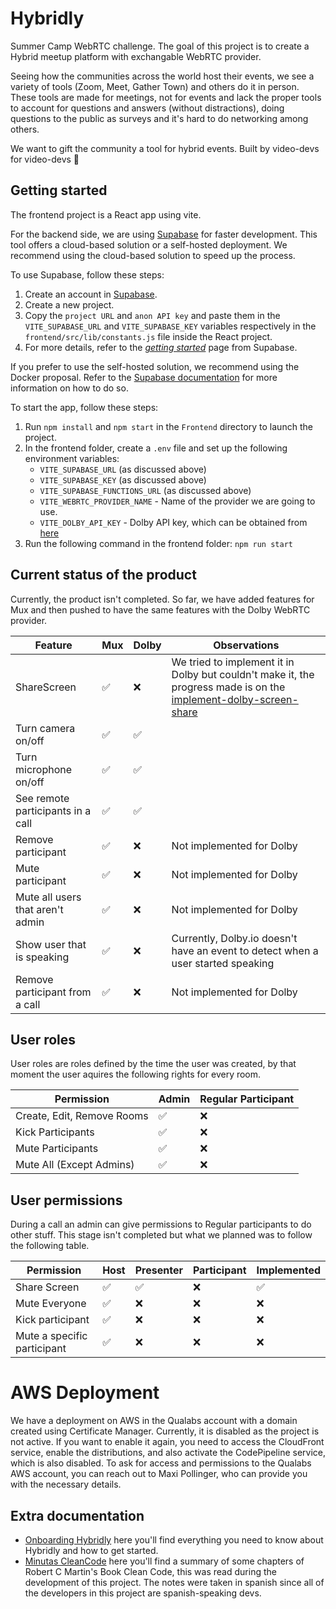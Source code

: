 # Hybridly

Summer Camp WebRTC challenge. The goal of this project is to create a Hybrid meetup platform with exchangable WebRTC provider.

Seeing how the communities across the world host their events, we see a variety of tools (Zoom, Meet, Gather Town) and others do it in person.
These tools are made for meetings, not for events and lack the proper tools to account for questions and answers (without distractions), doing questions to the public as surveys and it's hard to do networking among others.

We want to gift the community a tool for hybrid events.
Built by video-devs for video-devs 💚

## Getting started

The frontend project is a React app using vite.

For the backend side, we are using [Supabase](https://supabase.com/) for faster development. This tool offers a cloud-based solution or a self-hosted deployment. We recommend using the cloud-based solution to speed up the process.

To use Supabase, follow these steps:

1. Create an account in [Supabase](https://supabase.com/).
2. Create a new project.
3. Copy the `project URL` and `anon API key` and paste them in the `VITE_SUPABASE_URL` and `VITE_SUPABASE_KEY` variables respectively in the `frontend/src/lib/constants.js` file inside the React project.
4. For more details, refer to the [_getting started_](https://supabase.com/docs/guides/getting-started/tutorials/with-react#github) page from Supabase.

If you prefer to use the self-hosted solution, we recommend using the Docker proposal. Refer to the [Supabase documentation](https://supabase.com/docs/guides/self-hosting/docker) for more information on how to do so.

To start the app, follow these steps:

1. Run `npm install` and `npm start` in the `Frontend` directory to launch the project.
2. In the frontend folder, create a `.env` file and set up the following environment variables:
   - `VITE_SUPABASE_URL` (as discussed above)
   - `VITE_SUPABASE_KEY` (as discussed above)
   - `VITE_SUPABASE_FUNCTIONS_URL` (as discussed above)
   - `VITE_WEBRTC_PROVIDER_NAME` - Name of the provider we are going to use.
   - `VITE_DOLBY_API_KEY` - Dolby API key, which can be obtained from [here](https://dashboard.dolby.io/dashboard/applications/410015/keys)
3. Run the following command in the frontend folder: `npm run start`

## Current status of the product

Currently, the product isn't completed. So far, we have added features for Mux and then pushed to have the same features with the Dolby WebRTC provider.

| Feature                           | Mux | Dolby | Observations                                                                                                                                                                                                            |
| --------------------------------- | --- | ----- | ----------------------------------------------------------------------------------------------------------------------------------------------------------------------------------------------------------------------- |
| ShareScreen                       | ✅  | ❌    | We tried to implement it in Dolby but couldn't make it, the progress made is on the [implement-dolby-screen-share](https://github.com/montevideo-tech/hybrid-meetup-platform-private/tree/implement-dolby-screen-share) |
| Turn camera on/off                | ✅  | ✅    |                                                                                                                                                                                                                         |
| Turn microphone on/off            | ✅  | ✅    |                                                                                                                                                                                                                         |
| See remote participants in a call | ✅  | ✅    |                                                                                                                                                                                                                         |
| Remove participant                | ✅  | ❌    | Not implemented for Dolby                                                                                                                                                                                               |
| Mute participant                  | ✅  | ❌    | Not implemented for Dolby                                                                                                                                                                                               |
| Mute all users that aren't admin  | ✅  | ❌    | Not implemented for Dolby                                                                                                                                                                                               |
| Show user that is speaking        | ✅  | ❌    | Currently, Dolby.io doesn't have an event to detect when a user started speaking                                                                                                                                        |
| Remove participant from a call    | ✅  | ❌    | Not implemented for Dolby                                                                                                                                                                                               |

## User roles

User roles are roles defined by the time the user was created, by that moment the user aquires the following rights for every room.

| Permission                 | Admin | Regular Participant |
| -------------------------- | ----- | ------------------- |
| Create, Edit, Remove Rooms | ✅    | ❌                  |
| Kick Participants          | ✅    | ❌                  |
| Mute Participants          | ✅    | ❌                  |
| Mute All (Except Admins)   | ✅    | ❌                  |

## User permissions

During a call an admin can give permissions to Regular participants to do other stuff.
This stage isn't completed but what we planned was to follow the following table.

| Permission                  | Host | Presenter | Participant | Implemented |
| --------------------------- | ---- | --------- | ----------- | ----------- |
| Share Screen                | ✅   | ✅        | ❌          | ✅          |
| Mute Everyone               | ✅   | ❌        | ❌          | ❌          |
| Kick participant            | ✅   | ❌        | ❌          | ❌          |
| Mute a specific participant | ✅   | ❌        | ❌          | ❌          |

# AWS Deployment

We have a deployment on AWS in the Qualabs account with a domain created using Certificate Manager. Currently, it is disabled as the project is not active. If you want to enable it again, you need to access the CloudFront service, enable the distributions, and also activate the CodePipeline service, which is also disabled.
To ask for access and permissions to the Qualabs AWS account, you can reach out to Maxi Pollinger, who can provide you with the necessary details.


## Extra documentation

- [Onboarding Hybridly](https://docs.google.com/document/d/1xAtQFdGuxCulLFVWubGiTnqwpwXmdHmXZupWRrKS2AI/edit?usp=sharing) here you'll find everything you need to know about Hybridly and how to get started.
- [Minutas CleanCode](https://docs.google.com/document/d/1vry3s-TRHS9hC-U8DJGXtwaDB242HV-wucDEU7fknrI/edit?usp=sharing) here you'll find a summary of some chapters of Robert C Martin's Book Clean Code, this was read during the development of this project. The notes were taken in spanish since all of the developers in this project are spanish-speaking devs.

